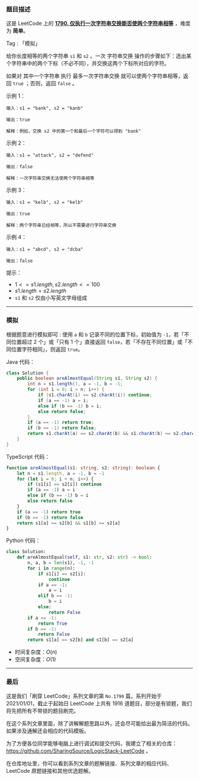 ### 题目描述

这是 LeetCode 上的 **[1790. 仅执行一次字符串交换能否使两个字符串相等](https://leetcode-cn.com/problems/make-the-xor-of-all-segments-equal-to-zero/solution/gong-shui-san-xie-chou-xiang-cheng-er-we-ww79/)** ，难度为 **简单**。

Tag : 「模拟」



给你长度相等的两个字符串 `s1` 和 `s2` 。一次 字符串交换 操作的步骤如下：选出某个字符串中的两个下标（不必不同），并交换这两个下标所对应的字符。

如果对 其中一个字符串 执行 最多一次字符串交换 就可以使两个字符串相等，返回 `true` ；否则，返回 `false` 。

示例 1：
```
输入：s1 = "bank", s2 = "kanb"

输出：true

解释：例如，交换 s2 中的第一个和最后一个字符可以得到 "bank"
```
示例 2：
```
输入：s1 = "attack", s2 = "defend"

输出：false

解释：一次字符串交换无法使两个字符串相等
```
示例 3：
```
输入：s1 = "kelb", s2 = "kelb"

输出：true

解释：两个字符串已经相等，所以不需要进行字符串交换
```
示例 4：
```
输入：s1 = "abcd", s2 = "dcba"

输出：false
```

提示：
* $1 <= s1.length, s2.length <= 100$
* $s1.length = s2.length$
* `s1` 和 `s2` 仅由小写英文字母组成

---

### 模拟

根据题意进行模拟即可 : 使用 `a` 和 `b` 记录不同的位置下标，初始值为 `-1`，若「不同位置超过 $2$ 个」或「只有 $1$ 个」直接返回 `false`，若「不存在不同位置」或「不同位置字符相同」，则返回 `true`。

Java 代码：
```Java
class Solution {
    public boolean areAlmostEqual(String s1, String s2) {
        int n = s1.length(), a = -1, b = -1;
        for (int i = 0; i < n; i++) {
            if (s1.charAt(i) == s2.charAt(i)) continue;
            if (a == -1) a = i;
            else if (b == -1) b = i;
            else return false;
        }
        if (a == -1) return true;
        if (b == -1) return false;
        return s1.charAt(a) == s2.charAt(b) && s1.charAt(b) == s2.charAt(a);
    }
}
```
TypeScript 代码：
```TypeScript
function areAlmostEqual(s1: string, s2: string): boolean {
    let n = s1.length, a = -1, b = -1
    for (let i = 0; i < n; i++) {
        if (s1[i] == s2[i]) continue
        if (a == -1) a = i
        else if (b == -1) b = i
        else return false
    }
    if (a == -1) return true
    if (b == -1) return false
    return s1[a] == s2[b] && s1[b] == s2[a]
}
```
Python 代码：
```Python
class Solution:
    def areAlmostEqual(self, s1: str, s2: str) -> bool:
        n, a, b = len(s1), -1, -1
        for i in range(n):
            if s1[i] == s2[i]:
                continue
            if a == -1:
                a = i
            elif b == -1:
                b = i
            else:
                return False
        if a == -1:
            return True
        if b == -1:
            return False
        return s1[a] == s2[b] and s1[b] == s2[a]
```
* 时间复杂度：$O(n)$
* 空间复杂度：$O(1)$

---

### 最后

这是我们「刷穿 LeetCode」系列文章的第 `No.1790` 篇，系列开始于 2021/01/01，截止于起始日 LeetCode 上共有 1916 道题目，部分是有锁题，我们将先把所有不带锁的题目刷完。

在这个系列文章里面，除了讲解解题思路以外，还会尽可能给出最为简洁的代码。如果涉及通解还会相应的代码模板。

为了方便各位同学能够电脑上进行调试和提交代码，我建立了相关的仓库：https://github.com/SharingSource/LogicStack-LeetCode 。

在仓库地址里，你可以看到系列文章的题解链接、系列文章的相应代码、LeetCode 原题链接和其他优选题解。

